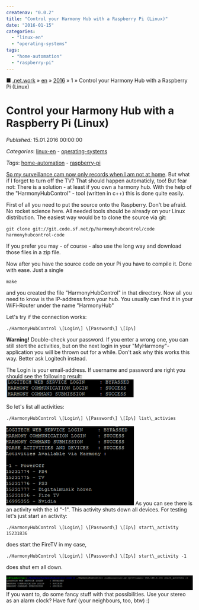 ```yaml
---
createnav: "0.0.2"
title: "Control your Harmony Hub with a Raspberry Pi (Linux)"
date: "2016-01-15"
categories: 
  - "linux-en"
  - "operating-systems"
tags: 
  - "home-automation"
  - "raspberry-pi"
---
```

■ [.net.work](/) » [en](/en) » [2016](/en#2016)  » 1 » Control your Harmony Hub with a Raspberry Pi (Linux)

# Control your Harmony Hub with a Raspberry Pi (Linux)
_Published:_ 15.01.2016 00:00:00

_Categories_: [linux-en](/en/categories#linux-en) - [operating-systems](/en/categories#operating-systems)

_Tags_: [home-automation](/en/tags#home-automation) - [raspberry-pi](/en/tags#raspberry-pi)


[So my surveillance cam now only records when I am not at home](http://dotnet.work/2016/01/automate-your-synology-surveillancestation-with-some-simple-linux-commands/). But what if I forget to turn off the TV? That should happen automaticly, too! But fear not: There is a solution - at least if you own a harmony hub. With the help of the "HarmonyHubControl" - tool (written in c++) this is done quite easily.

First of all you need to put the source onto the Raspberry. Don't be afraid. No rocket science here. All needed tools should be already on your Linux distribution. The easiest way would be to clone the source via git:
```
git clone git://git.code.sf.net/p/harmonyhubcontrol/code harmonyhubcontrol-code
```

If you prefer you may - of course - also use the long way and download those files in a zip file.

Now after you have the source code on your Pi you have to compile it. Done with ease. Just a single

```
make
```

and you created the file "HarmonyHubControl" in that directory. Now all you need to know is the IP-address from your hub. You usually can find it in your WiFi-Router under the name "HarmonyHub"

Let's try if the connection works:

```
./HarmonyHubControl \[Login\] \[Password\] \[Ip\]
```

**Warning!** Double-check your password. If you enter a wrong one, you can still stert the activities, but on the next login in your "MyHarmony"-application you will be thrown out for a while. Don't ask why this works this way. Better ask Logitech instead.

The Login is your email-address. If username and password are right you should see the following result: [![hh1](images/hh1.png)](http://dotnet.work/wp-content/uploads/2016/01/hh1.png)

So let's list all activities:
```
./HarmonyHubControl \[Login\] \[Password\] \[Ip\] list\_activies
```

[![HH2](images/HH2.png)](http://dotnet.work/wp-content/uploads/2016/01/HH2.png) As you can see there is an activity with the id "-1". This activity shuts down all devices. For testing let's just start an activity:
```
./HarmonyHubControl \[Login\] \[Password\] \[Ip\] start\_activity 15231836
```

does start the FireTV in my case,
```
./HarmonyHubControl \[Login\] \[Password\] \[Ip\] start\_activity -1
```

does shut em all down.

[![hh3](images/hh3-1.png)](http://dotnet.work/wp-content/uploads/2016/01/hh3-1.png) If you want to, do some fancy stuff with that possibilities. Use your stereo as an alarm clock? Have fun! (your neighbours, too, btw) :)
